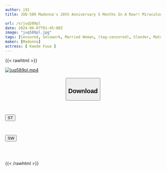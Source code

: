 ```yaml
---
author: j91
title: JUQ-589 Madonna's 20th Anniversary 5 Months In A Row!! Miraculous Collaboration No. 7!! On The 7th Day Of Being Raped By My Husband's Boss, I Lost My Mind... Kaede Fuua

url: /v/juq589pl
date: 2024-06-07T01:45:00Z
image: "juq589pl.jpg"
tags: [Censored, Solowork, Married Woman, (tag-censored), Slender, Mature Woman	]
maker: [Madonna]
actress: [ Kaede Fuua ]
---
```



{{< rawhtml >}}

<div class="video" data-videoid="O2gX9V32vQH7y7">
    <a href="javascript:;">
        <img src="/v/juq589pl/juq589pl.jpg" width="WIDTH" height="HEIGHT" alt="juq589pl.mp4" loading="lazy">
    </a>
</div>

<script type="text/javascript" src="https://j91.asia/asset/on-demand-st.js"></script>

<br>
  <link rel="stylesheet" href="https://j91.asia/asset/bs5.css">
  
  <center>
  <button class="btn btn-primary" type="button" data-bs-toggle="collapse" data-bs-target=".multi-collapse" aria-expanded="false" aria-controls="multiCollapseExample1 multiCollapseExample2"><h2>Download</h2></button></center>
</p>
<div class="row">
  <div class="col">
    <div class="collapse multi-collapse" id="multiCollapseExample1">
      <div class="card card-body">
	      	      <br>
<div class="buttons">  
<p><a href="/v/juq589pl/st.html" target="_blank"><button class="btn-hover color-3"><i class="fa fa-download"></i> ST</button></a></p></div>
    </div>
  </div>
</div>
  <div class="col">
    <div class="collapse multi-collapse" id="multiCollapseExample2">
      <div class="card card-body">
	      <br>
<div class="buttons">
<p><a href="/v/juq589pl/sw.html" target="_blank"><button class="btn-hover color-2"><i class="fa fa-download"></i> SW</button></a></p></div>
<br><br>
      </div>
    </div>
  </div>
</div>

{{< /rawhtml >}}